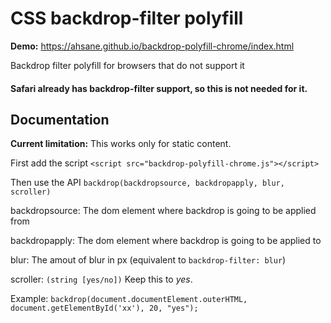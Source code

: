 # CSS backdrop-filter polyfill

**Demo:** https://ahsane.github.io/backdrop-polyfill-chrome/index.html

Backdrop filter polyfill for browsers that do not support it

#### Safari already has backdrop-filter support, so this is not needed for it.

## Documentation
**Current limitation:** This works only for static content. 

First add the script
`<script src="backdrop-polyfill-chrome.js"></script>`

Then use the API
`backdrop(backdropsource, backdropapply, blur, scroller)`

backdropsource: The dom element where backdrop is going to be applied from

backdropapply: The dom element where backdrop is going to be applied to

blur: The amout of blur in px (equivalent to `backdrop-filter: blur`)

scroller: `(string [yes/no])` Keep this to *yes*. 

Example: `backdrop(document.documentElement.outerHTML, document.getElementById('xx'), 20, "yes");`
